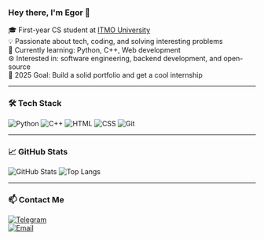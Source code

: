 ### Hey there, I'm Egor 👋

🎓 First-year CS student at [ITMO University](https://en.itmo.ru/en/)  
💡 Passionate about tech, coding, and solving interesting problems  
🔭 Currently learning: Python, C++, Web development  
⚙️ Interested in: software engineering, backend development, and open-source  
🎯 2025 Goal: Build a solid portfolio and get a cool internship

---

### 🛠️ Tech Stack

![Python](https://img.shields.io/badge/Python-3776AB?style=for-the-badge&logo=python&logoColor=white)
![C++](https://img.shields.io/badge/C++-00599C?style=for-the-badge&logo=c%2B%2B&logoColor=white)
![HTML](https://img.shields.io/badge/HTML5-E34F26?style=for-the-badge&logo=html5&logoColor=white)
![CSS](https://img.shields.io/badge/CSS3-1572B6?style=for-the-badge&logo=css3&logoColor=white)
![Git](https://img.shields.io/badge/Git-F05032?style=for-the-badge&logo=git&logoColor=white)

---

### 📈 GitHub Stats

![GitHub Stats](https://github-readme-stats.vercel.app/api?username=npapaHAHA&show_icons=true&theme=radical)
![Top Langs](https://github-readme-stats.vercel.app/api/top-langs/?username=npapaHAHA&layout=compact&theme=radical)

---

### 📫 Contact Me

[![Telegram](https://img.shields.io/badge/Telegram-2CA5E0?style=for-the-badge&logo=telegram&logoColor=white)](https://t.me/egorloxxx2)  
[![Email](https://img.shields.io/badge/Email-D14836?style=for-the-badge&logo=gmail&logoColor=white)](mailto:your@email.com)
